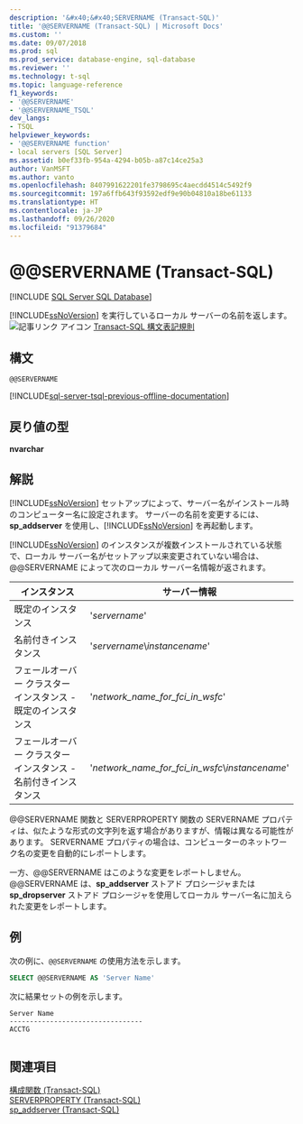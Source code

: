 ```yaml
---
description: '&#x40;&#x40;SERVERNAME (Transact-SQL)'
title: '@@SERVERNAME (Transact-SQL) | Microsoft Docs'
ms.custom: ''
ms.date: 09/07/2018
ms.prod: sql
ms.prod_service: database-engine, sql-database
ms.reviewer: ''
ms.technology: t-sql
ms.topic: language-reference
f1_keywords:
- '@@SERVERNAME'
- '@@SERVERNAME_TSQL'
dev_langs:
- TSQL
helpviewer_keywords:
- '@@SERVERNAME function'
- local servers [SQL Server]
ms.assetid: b0ef33fb-954a-4294-b05b-a87c14ce25a3
author: VanMSFT
ms.author: vanto
ms.openlocfilehash: 8407991622201fe3798695c4aecdd4514c5492f9
ms.sourcegitcommit: 197a6ffb643f93592edf9e90b04810a18be61133
ms.translationtype: HT
ms.contentlocale: ja-JP
ms.lasthandoff: 09/26/2020
ms.locfileid: "91379684"
---
```

# <a name="x40x40servername-transact-sql"></a>&#x40;&#x40;SERVERNAME (Transact-SQL)
[!INCLUDE [SQL Server SQL Database](../../includes/applies-to-version/sql-asdb.md)]

  [!INCLUDE[ssNoVersion](../../includes/ssnoversion-md.md)] を実行しているローカル サーバーの名前を返します。  
 ![記事リンク アイコン](../../database-engine/configure-windows/media/topic-link.gif "トピック リンク アイコン") [Transact-SQL 構文表記規則](../../t-sql/language-elements/transact-sql-syntax-conventions-transact-sql.md)  
  
## <a name="syntax"></a>構文  
  
```syntaxsql
@@SERVERNAME  
```  
  
[!INCLUDE[sql-server-tsql-previous-offline-documentation](../../includes/sql-server-tsql-previous-offline-documentation.md)]

## <a name="return-types"></a>戻り値の型
 **nvarchar**  
  
## <a name="remarks"></a>解説  
 [!INCLUDE[ssNoVersion](../../includes/ssnoversion-md.md)] セットアップによって、サーバー名がインストール時のコンピューター名に設定されます。 サーバーの名前を変更するには、**sp_addserver** を使用し、[!INCLUDE[ssNoVersion](../../includes/ssnoversion-md.md)] を再起動します。  
  
 [!INCLUDE[ssNoVersion](../../includes/ssnoversion-md.md)] のインスタンスが複数インストールされている状態で、ローカル サーバー名がセットアップ以来変更されていない場合は、@@SERVERNAME によって次のローカル サーバー名情報が返されます。  
  
|インスタンス|サーバー情報|  
|--------------|------------------------|  
|既定のインスタンス|'*servername*'|  
|名前付きインスタンス|'*servername*\\*instancename*'|  
|フェールオーバー クラスター インスタンス - 既定のインスタンス|'*network_name_for_fci_in_wsfc*'|  
|フェールオーバー クラスター インスタンス - 名前付きインスタンス|'*network_name_for_fci_in_wsfc*\\*instancename*'|  
  
 @@SERVERNAME 関数と SERVERPROPERTY 関数の SERVERNAME プロパティは、似たような形式の文字列を返す場合がありますが、情報は異なる可能性があります。 SERVERNAME プロパティの場合は、コンピューターのネットワーク名の変更を自動的にレポートします。  
  
 一方、@@SERVERNAME はこのような変更をレポートしません。 @@SERVERNAME は、**sp_addserver** ストアド プロシージャまたは **sp_dropserver** ストアド プロシージャを使用してローカル サーバー名に加えられた変更をレポートします。  
  
## <a name="examples"></a>例  
 次の例に、`@@SERVERNAME` の使用方法を示します。  
  
```sql  
SELECT @@SERVERNAME AS 'Server Name'  
```  
  
 次に結果セットの例を示します。  
  
```  
Server Name  
---------------------------------  
ACCTG  
  
```  
  
## <a name="see-also"></a>関連項目  
 [構成関数 &#40;Transact-SQL&#41;](../../t-sql/functions/configuration-functions-transact-sql.md)   
 [SERVERPROPERTY &#40;Transact-SQL&#41;](../../t-sql/functions/serverproperty-transact-sql.md)   
 [sp_addserver &#40;Transact-SQL&#41;](../../relational-databases/system-stored-procedures/sp-addserver-transact-sql.md)  
  
  
